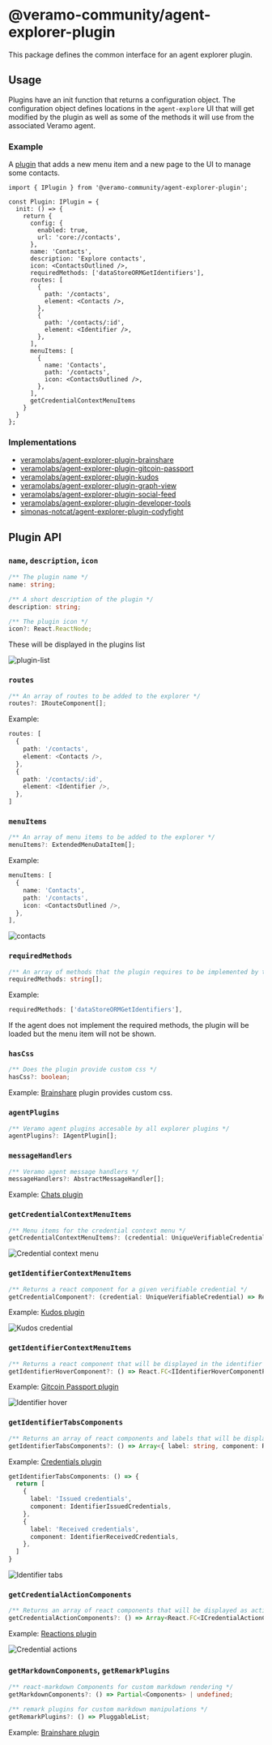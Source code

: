 # @veramo-community/agent-explorer-plugin

This package defines the common interface for an agent explorer plugin.

## Usage

Plugins have an init function that returns a configuration object.
The configuration object defines locations in the `agent-explore` UI that will get modified by the plugin as well as
some of the methods it will use from the associated Veramo agent.

### Example

A [plugin](https://github.com/veramolabs/agent-explorer/blob/main/packages/agent-explore/src/plugins/contacts/index.tsx#L9) that adds a new menu item and a new page to the UI to manage some contacts.

```tsx
import { IPlugin } from '@veramo-community/agent-explorer-plugin';

const Plugin: IPlugin = {
  init: () => {
    return {
      config: {
        enabled: true,
        url: 'core://contacts',
      },
      name: 'Contacts',
      description: 'Explore contacts',
      icon: <ContactsOutlined />,
      requiredMethods: ['dataStoreORMGetIdentifiers'],
      routes: [
        {
          path: '/contacts',
          element: <Contacts />,
        },
        {
          path: '/contacts/:id',
          element: <Identifier />,
        },
      ],
      menuItems: [
        {
          name: 'Contacts',
          path: '/contacts',
          icon: <ContactsOutlined />,
        },
      ],
      getCredentialContextMenuItems
    }
  }
};

```

### Implementations

- [veramolabs/agent-explorer-plugin-brainshare](https://github.com/veramolabs/agent-explorer-plugin-brainshare)
- [veramolabs/agent-explorer-plugin-gitcoin-passport](https://github.com/veramolabs/agent-explorer-plugin-gitcoin-passport)
- [veramolabs/agent-explorer-plugin-kudos](https://github.com/veramolabs/agent-explorer-plugin-kudos)
- [veramolabs/agent-explorer-plugin-graph-view](https://github.com/veramolabs/agent-explorer-plugin-graph-view)
- [veramolabs/agent-explorer-plugin-social-feed](https://github.com/veramolabs/agent-explorer-plugin-social-feed)
- [veramolabs/agent-explorer-plugin-developer-tools](https://github.com/veramolabs/agent-explorer-plugin-developer-tools)
- [simonas-notcat/agent-explorer-plugin-codyfight](https://github.com/simonas-notcat/agent-explorer-plugin-codyfight)

## Plugin API

### `name`, `description`, `icon`

```ts  
/** The plugin name */
name: string;

/** A short description of the plugin */
description: string;

/** The plugin icon */
icon?: React.ReactNode;
```

These will be displayed in the plugins list

![plugin-list](./docs/img/plugin-list.png)

### `routes`

```ts
/** An array of routes to be added to the explorer */
routes?: IRouteComponent[];  
```
Example:
```ts
routes: [
  {
    path: '/contacts',
    element: <Contacts />,
  },
  {
    path: '/contacts/:id',
    element: <Identifier />,
  },
]
```

### `menuItems`

```ts
/** An array of menu items to be added to the explorer */
menuItems?: ExtendedMenuDataItem[];
```

Example:
```ts
menuItems: [
  {
    name: 'Contacts',
    path: '/contacts',
    icon: <ContactsOutlined />,
  },
],
```

![contacts](./docs/img/contacts.png)

### `requiredMethods`

```ts
/** An array of methods that the plugin requires to be implemented by the agent*/
requiredMethods: string[];
```

Example:
```ts
requiredMethods: ['dataStoreORMGetIdentifiers'],
```

If the agent does not implement the required methods, the plugin will be loaded but the menu item will not be shown.

### `hasCss`

```ts
/** Does the plugin provide custom css */
hasCss?: boolean;
```

Example: [Brainshare](https://github.com/veramolabs/agent-explorer-plugin-graph-view/tree/main/dist) plugin provides custom css.

### `agentPlugins`

```ts
/** Veramo agent plugins accesable by all explorer plugins */
agentPlugins?: IAgentPlugin[];
```

### `messageHandlers`

```ts
/** Veramo agent message handlers */
messageHandlers?: AbstractMessageHandler[];
```

Example: [Chats plugin](https://github.com/veramolabs/agent-explorer/blob/main/packages/agent-explore/src/plugins/chats/index.tsx#L20)

### `getCredentialContextMenuItems`

```ts
/** Menu items for the credential context menu */
getCredentialContextMenuItems?: (credential: UniqueVerifiableCredential) => MenuProps['items'];
```

![Credential context menu](./docs/img/credential-context-menu.png)

### `getIdentifierContextMenuItems`

```ts
/** Returns a react component for a given verifiable credential */
getCredentialComponent?: (credential: UniqueVerifiableCredential) => React.FC<IVerifiableComponentProps> | undefined;
```

Example: [Kudos plugin](https://github.com/veramolabs/agent-explorer-plugin-kudos/blob/e2535b295ef91c6c85d3530313ec5ed5c5aefb4c/src/index.tsx#L32)

![Kudos credential](./docs/img/kudos.png)

### `getIdentifierContextMenuItems`

```ts
/** Returns a react component that will be displayed in the identifier hover component */
getIdentifierHoverComponent?: () => React.FC<IIdentifierHoverComponentProps>;
```
Example: [Gitcoin Passport plugin](https://github.com/veramolabs/agent-explorer-plugin-gitcoin-passport/blob/main/src/index.tsx#L20)

![Identifier hover](./docs/img/identifier-hover.png)

### `getIdentifierTabsComponents`

```ts
/** Returns an array of react components and labels that will be displayed as tabs in the indentifier profile page */
getIdentifierTabsComponents?: () => Array<{ label: string, component: React.FC<IIdentifierTabsComponentProps> }>;
```

Example: [Credentials plugin]()

```ts
getIdentifierTabsComponents: () => {
  return [
    {
      label: 'Issued credentials',
      component: IdentifierIssuedCredentials,
    },
    {
      label: 'Received credentials',
      component: IdentifierReceivedCredentials,
    },
  ]
}
```
![Identifier tabs](docs/img/identifier-tabs.png)

### `getCredentialActionComponents`

```ts
/** Returns an array of react components that will be displayed as action buttons in Credential component */
getCredentialActionComponents?: () => Array<React.FC<ICredentialActionComponentProps>>;
```
Example: [Reactions plugin](https://github.com/veramolabs/agent-explorer/blob/main/packages/agent-explore/src/plugins/reactions/index.tsx#L33)

![Credential actions](docs/img/kudos.png)

### `getMarkdownComponents`, `getRemarkPlugins`

```ts
/** react-markdown Components for custom markdown rendering */
getMarkdownComponents?: () => Partial<Components> | undefined;

/** remark plugins for custom markdown manipulations */
getRemarkPlugins?: () => PluggableList;
```

Example: [Brainshare plugin](https://github.com/veramolabs/agent-explorer-plugin-brainshare/blob/4de0d677ffd907dcbaf59028647e45967fdd9c85/src/index.tsx#L105)
